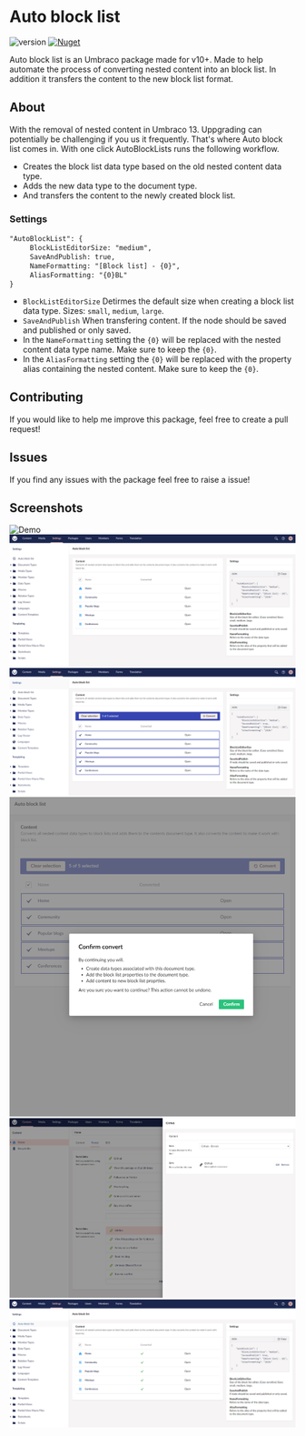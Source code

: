 # Auto block list
![version](https://img.shields.io/nuget/v/AutoBlockList?label=version)
[![Nuget](https://img.shields.io/nuget/dt/AutoBlockList?color=2346c018&logo=Nuget)](https://www.nuget.org/packages/AutoBlockList/)

Auto block list is an Umbraco package made for v10+. Made to help automate the process of converting nested content into an block list. In addition it transfers the content to the new block list format.

## About
With the removal of nested content in Umbraco 13. Uppgrading can potentially be challenging if you us it frequently. That's where Auto block list comes in. With one click AutoBlockLists runs the following workflow.
- Creates the block list data type based on the old nested content data type.
- Adds the new data type to the document type.
- And transfers the content to the newly created block list.

### Settings
```
"AutoBlockList": {
     BlockListEditorSize: "medium",
     SaveAndPublish: true,
     NameFormatting: "[Block list] - {0}",
     AliasFormatting: "{0}BL"
}
```
- ``BlockListEditorSize`` Detirmes the default size when creating a block list data type. Sizes: ``small``, ``medium``, ``large``.
- ``SaveAndPublish`` When transfering content. If the node should be saved and published or only saved.
- In the ``NameFormatting`` setting the ``{0}`` will be replaced with the nested content data type name. Make sure to keep the ``{0}``. 
- In the ``AliasFormatting`` setting the ``{0}`` will be replaced with the property alias containing the nested content. Make sure to keep the ``{0}``. 

## Contributing

If you would like to help me improve this package, feel free to create a pull request!

## Issues

If you find any issues with the package feel free to raise a issue!

## Screenshots
![Demo](assets/demo.gif "Demo")
![Dashboard](assets/dashboard.PNG "Dashboard")
![Select](assets/select.PNG "Select")
![Usure](assets/usure.PNG "Usure")
![Result](assets/result.PNG "Result")
![Done](assets/done.PNG "Done")
